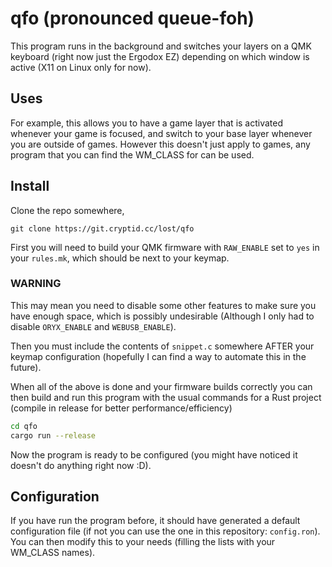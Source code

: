 # qfo (pronounced queue-foh)
This program runs in the background and switches your layers on a QMK keyboard
(right now just the Ergodox EZ) depending on which window is active (X11 on
Linux only for now).

## Uses
For example, this allows you to have a game layer that is activated whenever
your game is focused, and switch to your base layer whenever you are outside of
games. However this doesn't just apply to games, any program that you can find
the WM_CLASS for can be used.

## Install
Clone the repo somewhere,
```
git clone https://git.cryptid.cc/lost/qfo
```
First you will need to build your QMK firmware with `RAW_ENABLE` set to `yes` in
your `rules.mk`, which should be next to your keymap.

### WARNING
This may mean you need to disable some other features to make sure you have
enough space, which is possibly undesirable (Although I only had to disable
`ORYX_ENABLE` and `WEBUSB_ENABLE`).

Then you must include the contents of `snippet.c` somewhere AFTER your keymap
configuration (hopefully I can find a way to automate this in the future).

When all of the above is done and your firmware builds correctly you can then
build and run this program with the usual commands for a Rust project (compile
in release for better performance/efficiency)
```sh
cd qfo
cargo run --release
```
Now the program is ready to be configured (you might have noticed it doesn't do
anything right now :D).

## Configuration
If you have run the program before, it should have generated a default
configuration file (if not you can use the one in this repository: `config.ron`). You
can then modify this to your needs (filling the lists with your WM_CLASS names).
